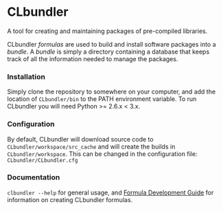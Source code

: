 CLbundler
=========

A tool for creating and maintaining packages of pre-compiled libraries.

CLbundler _formulas_ are used to build and install software packages into a _bundle_. A _bundle_ is simply a directory containing a database that keeps track of all the information needed to manage the packages.

### Installation
Simply clone the repository to somewhere on your computer, and add the location of `CLbundler/bin` to the PATH environment variable.
To run CLbundler you will need Python >= 2.6.x < 3.x.

### Configuration
By default, CLbundler will download source code to `CLbundler/workspace/src_cache` and will create the builds in `CLbundler/workspace`. This can be changed in the configuration file: `CLbundler/CLbundler.cfg`

### Documentation
`clbundler --help` for general usage, and [Formula Development Guide](https://github.com/peterl94/CLbundler/wiki/Formula-Development-Guide) for information on creating CLbundler formulas.
